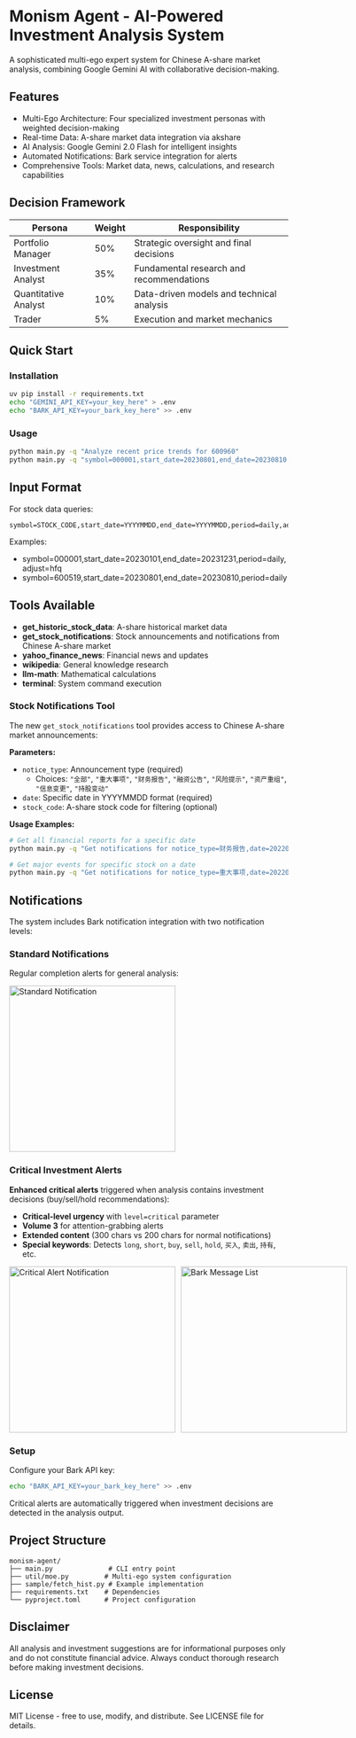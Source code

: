 # Monism Agent - AI-Powered Investment Analysis System

A sophisticated multi-ego expert system for Chinese A-share market analysis, combining Google Gemini AI with collaborative decision-making.

## Features

- Multi-Ego Architecture: Four specialized investment personas with weighted decision-making
- Real-time Data: A-share market data integration via akshare
- AI Analysis: Google Gemini 2.0 Flash for intelligent insights
- Automated Notifications: Bark service integration for alerts
- Comprehensive Tools: Market data, news, calculations, and research capabilities

## Decision Framework

| Persona | Weight | Responsibility |
|---------|--------|----------------|
| Portfolio Manager | 50% | Strategic oversight and final decisions |
| Investment Analyst | 35% | Fundamental research and recommendations |
| Quantitative Analyst | 10% | Data-driven models and technical analysis |
| Trader | 5% | Execution and market mechanics |

## Quick Start

### Installation
```bash
uv pip install -r requirements.txt
echo "GEMINI_API_KEY=your_key_here" > .env
echo "BARK_API_KEY=your_bark_key_here" >> .env
```

### Usage
```bash
python main.py -q "Analyze recent price trends for 600960"
python main.py -q "symbol=000001,start_date=20230801,end_date=20230810,period=daily,adjust=hfq"
```

## Input Format

For stock data queries:
```
symbol=STOCK_CODE,start_date=YYYYMMDD,end_date=YYYYMMDD,period=daily,adjust=hfq
```

Examples:
- symbol=000001,start_date=20230101,end_date=20231231,period=daily,adjust=hfq
- symbol=600519,start_date=20230801,end_date=20230810,period=daily

## Tools Available

- **get_historic_stock_data**: A-share historical market data
- **get_stock_notifications**: Stock announcements and notifications from Chinese A-share market
- **yahoo_finance_news**: Financial news and updates
- **wikipedia**: General knowledge research
- **llm-math**: Mathematical calculations
- **terminal**: System command execution

### Stock Notifications Tool
The new `get_stock_notifications` tool provides access to Chinese A-share market announcements:

**Parameters:**
- `notice_type`: Announcement type (required)
  - Choices: `"全部"`, `"重大事项"`, `"财务报告"`, `"融资公告"`, `"风险提示"`, `"资产重组"`, `"信息变更"`, `"持股变动"`
- `date`: Specific date in YYYYMMDD format (required)
- `stock_code`: A-share stock code for filtering (optional)

**Usage Examples:**
```bash
# Get all financial reports for a specific date
python main.py -q "Get notifications for notice_type=财务报告,date=20220511"

# Get major events for specific stock on a date
python main.py -q "Get notifications for notice_type=重大事项,date=20220511,stock_code=000001"
```

## Notifications

The system includes Bark notification integration with two notification levels:

### Standard Notifications
Regular completion alerts for general analysis:

<img src="https://s2.loli.net/2025/08/21/6v7KNBHJDG3UCRo.jpg" alt="Standard Notification" width="300"/>

### Critical Investment Alerts
**Enhanced critical alerts** triggered when analysis contains investment decisions (buy/sell/hold recommendations):

- **Critical-level urgency** with `level=critical` parameter
- **Volume 3** for attention-grabbing alerts
- **Extended content** (300 chars vs 200 chars for normal notifications)
- **Special keywords**: Detects `long`, `short`, `buy`, `sell`, `hold`, `买入`, `卖出`, `持有`, etc.

<div style="display: flex; gap: 10px;">
  <img src="https://s2.loli.net/2025/08/21/JdL9tqjQvWE8K31.jpg" alt="Critical Alert Notification" width="300"/>
  <img src="https://s2.loli.net/2025/08/21/4yfLMgtOxlsCTDm.jpg" alt="Bark Message List" width="300"/>
</div>

### Setup
Configure your Bark API key:
```bash
echo "BARK_API_KEY=your_bark_key_here" >> .env
```

Critical alerts are automatically triggered when investment decisions are detected in the analysis output.

## Project Structure

```
monism-agent/
├── main.py              # CLI entry point
├── util/moe.py         # Multi-ego system configuration
├── sample/fetch_hist.py # Example implementation
├── requirements.txt    # Dependencies
└── pyproject.toml      # Project configuration
```

## Disclaimer

All analysis and investment suggestions are for informational purposes only and do not constitute financial advice. Always conduct thorough research before making investment decisions.

## License

MIT License - free to use, modify, and distribute. See LICENSE file for details.